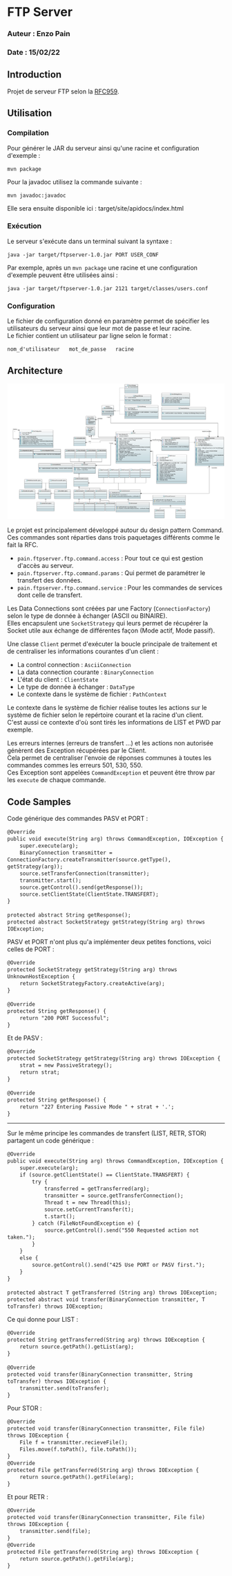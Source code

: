 # FTP Server

### Auteur : Enzo Pain

### Date : 15/02/22

## Introduction

Projet de serveur FTP selon la [RFC959](https://datatracker.ietf.org/doc/html/rfc959).

## Utilisation

### Compilation

Pour générer le JAR du serveur ainsi qu'une racine et configuration d'exemple :

	mvn package
	
Pour la javadoc utilisez la commande suivante :

	mvn javadoc:javadoc
	
Elle sera ensuite disponible ici : target/site/apidocs/index.html

### Exécution

Le serveur s'exécute dans un terminal suivant la syntaxe :

	java -jar target/ftpserver-1.0.jar PORT USER_CONF
	
Par exemple, après un `mvn package` une racine et une configuration d'exemple peuvent être utilisées ainsi :

	java -jar target/ftpserver-1.0.jar 2121 target/classes/users.conf
	
### Configuration

Le fichier de configuration donné en paramètre permet de spécifier les utilisateurs du serveur ainsi que leur mot de passe et leur racine.  
Le fichier contient un utilisateur par ligne selon le format :

	nom_d'utilisateur   mot_de_passe   racine
	
## Architecture

![archi](doc/Class_Diagram.PNG)

Le projet est principalement développé autour du design pattern Command.  
Ces commandes sont réparties dans trois paquetages différents comme le fait la RFC.  

- `pain.ftpserver.ftp.command.access` : Pour tout ce qui est gestion d'accès au serveur.
- `pain.ftpserver.ftp.command.params` : Qui permet de paramétrer le transfert des données.
- `pain.ftpserver.ftp.command.service` : Pour les commandes de services dont celle de transfert.
  
Les Data Connections sont créées par une Factory (`ConnectionFactory`) selon le type de donnée à échanger (ASCII ou BINAIRE).  
Elles encapsulent une `SocketStrategy` qui leurs permet de récupérer la Socket utile aux échange de différentes façon (Mode actif, Mode passif).

Une classe `Client` permet d'exécuter la boucle principale de traitement et de centraliser les informations courantes d'un client :

- La control connection : `AsciiConnection`
- La data connection courante : `BinaryConnection`
- L'état du client : `ClientState`
- Le type de donnée à échanger : `DataType`
- Le contexte dans le système de fichier : `PathContext`

Le contexte  dans le système de fichier réalise toutes les actions sur le système de fichier selon le repértoire courant et la racine d'un client.  
C'est aussi ce contexte d'où sont tirés les informations de LIST et PWD par exemple.

Les erreurs internes (erreurs de transfert ...)  et les actions non autorisée génèrent des Exception récupérées par le Client.  
Cela permet de centraliser l'envoie de réponses communes à toutes les commandes commes les erreurs 501, 530, 550.  
Ces Exception sont appelées `CommandException` et peuvent être throw par les `execute` de chaque commande.

## Code Samples

Code générique des commandes PASV et PORT :

	@Override
	public void execute(String arg) throws CommandException, IOException {
		super.execute(arg);
		BinaryConnection transmitter = ConnectionFactory.createTransmitter(source.getType(), getStrategy(arg));
		source.setTransferConnection(transmitter);
		transmitter.start();
		source.getControl().send(getResponse());
		source.setClientState(ClientState.TRANSFERT);
	}
	
	protected abstract String getResponse();
	protected abstract SocketStrategy getStrategy(String arg) throws IOException;
	
PASV et PORT n'ont plus qu'a implémenter deux petites fonctions, voici celles de PORT :

	@Override
	protected SocketStrategy getStrategy(String arg) throws UnknownHostException {
		return SocketStrategyFactory.createActive(arg);
	}

	@Override
	protected String getResponse() {
		return "200 PORT Successful";
	}

Et de PASV :

	@Override
	protected SocketStrategy getStrategy(String arg) throws IOException {
		strat = new PassiveStrategy();
		return strat;
	}

	@Override
	protected String getResponse() {
		return "227 Entering Passive Mode " + strat + '.';
	}
	
----

Sur le même principe les commandes de transfert (LIST, RETR, STOR) partagent un code générique :

	@Override
	public void execute(String arg) throws CommandException, IOException {
		super.execute(arg);
		if (source.getClientState() == ClientState.TRANSFERT) {
			try {
				transferred = getTransferred(arg);
				transmitter = source.getTransferConnection();
				Thread t = new Thread(this);
				source.setCurrentTransfer(t);
				t.start();
			} catch (FileNotFoundException e) {
				source.getControl().send("550 Requested action not taken.");
			}
		}
		else {
			source.getControl().send("425 Use PORT or PASV first.");
		}
	}
	
	protected abstract T getTransferred (String arg) throws IOException;
	protected abstract void transfer(BinaryConnection transmitter, T toTransfer) throws IOException;
	
Ce qui donne pour LIST :

	@Override
	protected String getTransferred(String arg) throws IOException {
		return source.getPath().getList(arg);
	}

	@Override
	protected void transfer(BinaryConnection transmitter, String toTransfer) throws IOException {
		transmitter.send(toTransfer);
	}
	
Pour STOR :

	@Override
	protected void transfer(BinaryConnection transmitter, File file) throws IOException {
		File f = transmitter.recieveFile();
		Files.move(f.toPath(), file.toPath());
	}
	@Override
	protected File getTransferred(String arg) throws IOException {
		return source.getPath().getFile(arg);
	}
	
Et pour RETR :

	@Override
	protected void transfer(BinaryConnection transmitter, File file) throws IOException {
		transmitter.send(file);
	}
	@Override
	protected File getTransferred(String arg) throws IOException {
		return source.getPath().getFile(arg);
	}